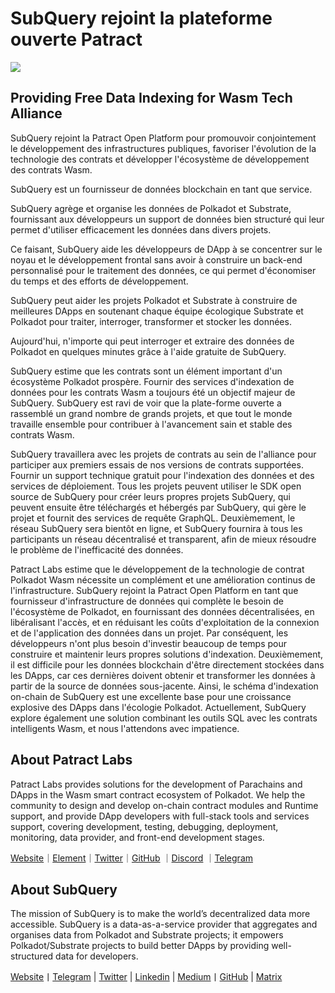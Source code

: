 # SubQuery rejoint la plateforme ouverte Patract

![](https://miro.medium.com/max/1400/0*0inUQ8U1g9auTjfU)

## Providing Free Data Indexing for Wasm Tech Alliance

SubQuery rejoint la Patract Open Platform pour promouvoir conjointement le développement des infrastructures publiques, favoriser l'évolution de la technologie des contrats et développer l'écosystème de développement des contrats Wasm.

SubQuery est un fournisseur de données blockchain en tant que service.

SubQuery agrège et organise les données de Polkadot et Substrate, fournissant aux développeurs un support de données bien structuré qui leur permet d'utiliser efficacement les données dans divers projets.

Ce faisant, SubQuery aide les développeurs de DApp à se concentrer sur le noyau et le développement frontal sans avoir à construire un back-end personnalisé pour le traitement des données, ce qui permet d'économiser du temps et des efforts de développement.

SubQuery peut aider les projets Polkadot et Substrate à construire de meilleures DApps en soutenant chaque équipe écologique Substrate et Polkadot pour traiter, interroger, transformer et stocker les données.

Aujourd'hui, n'importe qui peut interroger et extraire des données de Polkadot en quelques minutes grâce à l'aide gratuite de SubQuery.

SubQuery estime que les contrats sont un élément important d'un écosystème Polkadot prospère. Fournir des services d'indexation de données pour les contrats Wasm a toujours été un objectif majeur de SubQuery. SubQuery est ravi de voir que la plate-forme ouverte a rassemblé un grand nombre de grands projets, et que tout le monde travaille ensemble pour contribuer à l'avancement sain et stable des contrats Wasm.

SubQuery travaillera avec les projets de contrats au sein de l'alliance pour participer aux premiers essais de nos versions de contrats supportées. Fournir un support technique gratuit pour l'indexation des données et des services de déploiement. Tous les projets peuvent utiliser le SDK open source de SubQuery pour créer leurs propres projets SubQuery, qui peuvent ensuite être téléchargés et hébergés par SubQuery, qui gère le projet et fournit des services de requête GraphQL. Deuxièmement, le réseau SubQuery sera bientôt en ligne, et SubQuery fournira à tous les participants un réseau décentralisé et transparent, afin de mieux résoudre le problème de l'inefficacité des données.

Patract Labs estime que le développement de la technologie de contrat Polkadot Wasm nécessite un complément et une amélioration continus de l'infrastructure. SubQuery rejoint la Patract Open Platform en tant que fournisseur d'infrastructure de données qui complète le besoin de l'écosystème de Polkadot, en fournissant des données décentralisées, en libéralisant l'accès, et en réduisant les coûts d'exploitation de la connexion et de l'application des données dans un projet. Par conséquent, les développeurs n'ont plus besoin d'investir beaucoup de temps pour construire et maintenir leurs propres solutions d'indexation. Deuxièmement, il est difficile pour les données blockchain d'être directement stockées dans les DApps, car ces dernières doivent obtenir et transformer les données à partir de la source de données sous-jacente. Ainsi, le schéma d'indexation on-chain de SubQuery est une excellente base pour une croissance explosive des DApps dans l'écologie Polkadot. Actuellement, SubQuery explore également une solution combinant les outils SQL avec les contrats intelligents Wasm, et nous l'attendons avec impatience.

## About Patract Labs

Patract Labs provides solutions for the development of Parachains and DApps in the Wasm smart contract ecosystem of Polkadot. We help the community to design and develop on-chain contract modules and Runtime support, and provide DApp developers with full-stack tools and services support, covering development, testing, debugging, deployment, monitoring, data provider, and front-end development stages.

[Website](https://patract.io/)｜[Element](https://app.element.io/#/room/#PatractLabsDev:matrix.org)｜[Twitter](https://twitter.com/PatractLabs)｜[GitHub](https://github.com/patractlabs) ｜[Discord](https://discord.gg/yMRMqcAb24) ｜[Telegram](https://t.me/patract)

## About SubQuery

The mission of SubQuery is to make the world’s decentralized data more accessible. SubQuery is a data-as-a-service provider that aggregates and organises data from Polkadot and Substrate projects; it empowers Polkadot/Substrate projects to build better DApps by providing well-structured data for developers.

[Website](https://www.subquery.network/)丨[Telegram](https://t.me/subquerynetwork) | [Twitter](https://twitter.com/subquerynetwork) | [Linkedin](https://www.linkedin.com/company/subquery) | [Medium](https://subquery.medium.com/)丨[GitHub](https://github.com/subquery/subql) | [Matrix](https://matrix.to/#/#subquery:matrix.org)
